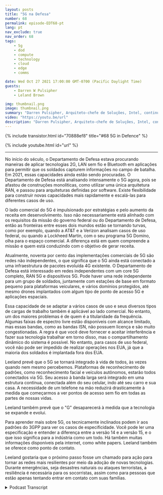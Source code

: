 ```yaml
---
layout: posts
title: "5G na Defesa"
number: 68
permalink: episode-EDT68-pt
lang: pt
nav_exclude: true
nav_order: 68
tags:
    - 5g
    - dod
    - compute
    - technology
    - cloud
    - edge
    - comms

date: Wed Oct 27 2021 17:00:00 GMT-0700 (Pacific Daylight Time)
guests:
    - Darren W Pulsipher
    - Leland Brown

img: thumbnail.png
image: thumbnail.png
summary: "Darren Pulsipher, Arquiteto-chefe de Soluções, Intel, continua sua discussão com Leeland Brown, Diretor Técnico de 5G, Intel Federal, sobre 5G passado, presente e futuro, com ênfase em seu uso com o Departamento de Defesa. Parte 2 de 2."
video: "https://youtu.be/url"
description: "Darren Pulsipher, Arquiteto-chefe de Soluções, Intel, continua sua discussão com Leeland Brown, Diretor Técnico de 5G, Intel Federal, sobre 5G passado, presente e futuro, com ênfase em seu uso com o Departamento de Defesa. Parte 2 de 2."
---
```


<div>
{% include transistor.html id="70888ef8" title="#68 5G in Defence" %}

{% include youtube.html id="url" %}
</div>

---

No início do século, o Departamento de Defesa estava procurando maneiras de aplicar tecnologias 2G, LAN sem fio e Bluetooth em aplicações para permitir que os soldados capturem informações no campo de batalha. Em 2021, essas capacidades ainda estão sendo procuradas. O Departamento de Defesa está analisando intensamente o 5G agora, pois se afastou de construções monolíticas, como utilizar uma única arquitetura RAN, e passou para arquiteturas definidas por software. Existe flexibilidade para construir novas capacidades mais rapidamente e escalá-las para diferentes casos de uso.

O lado comercial do 5G é impulsionado por estratégias e pelo aumento da receita em desenvolvimento. Isso não necessariamente está alinhado com os requisitos da missão do governo federal ou do Departamento de Defesa, então as fronteiras entre esses dois mundos estão se tornando turvas, como por exemplo, quando a AT&T e a Verizon analisam casos de uso federal, ou quando a Lockheed Martin, com o seu programa 5G Domino, olha para o espaço comercial. A diferença está em quem compreende a missão e quem está conduzindo com o objetivo de gerar receita.

Atualmente, noventa por cento das implementações comerciais de 5G são redes não independentes, o que significa que o 5G ainda está conectado a uma infraestrutura de pacotes evoluída 4G existente. O Departamento de Defesa está interessado em redes independentes com um core 5G completo, RAN 5G e dispositivos 5G. Pode haver uma rede independente para um grupo de soldados, juntamente com estações de base em formato pequeno para plataformas veiculares, e vários domínios protegidos, até mesmo drones implantados com algum tipo de ponto de acesso 5G e aplicações espaciais.

Essa capacidade de se adaptar a vários casos de uso e seus diversos tipos de cargas de trabalho também é aplicável ao lado comercial. No entanto, um dos maiores problemas é de quem é a titularidade da frequência. Algumas faixas de espectro livre estão disponíveis com alcance limitado, mas essas bandas, como as bandas ISN, não possuem licença e são muito congestionadas. A regra é que você deve fornecer e aceitar interferência e fazer sua tecnologia trabalhar em torno disso, mas o compartilhamento dinâmico do sistema é possível. No entanto, para casos de uso federal, você não pode ser impedido de realizar operações nos EUA, já que a maioria dos soldados é implantada fora dos EUA.

Leeland prevê que o 5G se tornará integrado à vida de todos, às vezes quando nem mesmo percebemos. Plataformas de reconhecimento de padrões, como reconhecimento facial e veículos autônomos, estarão todos conectados via 5G. Seu acesso à banda larga será integrado em uma estrutura contínua, conectada além do seu celular, indo até seu carro e sua casa. A necessidade de um telefone na mão reduzirá drasticamente à medida que começarmos a ver pontos de acesso sem fio em todas as partes de nossas vidas.

Leeland também prevê que o "G" desaparecerá à medida que a tecnologia se expande e evolui.

Para aprender mais sobre 5G, os tecnicamente inclinados podem ir aos padrões do 3GPP para ver os casos de especificidade. Você pode ler uma especificação e entender a diferença entre a versão 14 e a versão 15, e o que isso significa para a indústria como um todo. Há também muitas informações disponíveis pela internet, como white papers. Leeland também se oferece como ponto de contato.

Leeland gostaria que o próximo passo fosse um chamado para ação para tornar as redes mais resilientes por meio da adoção de novas tecnologias. Durante emergências, seja desastres naturais ou ataques terroristas, a resiliência é necessária para os socorristas, assim como para pessoas que estão apenas tentando entrar em contato com suas famílias.



<details>
<summary> Podcast Transcript </summary>

<p></p>

</details>
